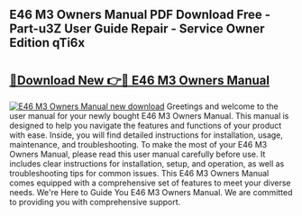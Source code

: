 ## E46 M3 Owners Manual PDF Download Free - Part-u3Z User Guide Repair - Service Owner Edition qTi6x

# <h2><a href="http://bc3935.oget.top/?id=E46+M3+Owners+Manual">🔗Download New 👉🔴 E46 M3 Owners Manual</a></h2>

[![E46 M3 Owners Manual new download](https://i.imgur.com/5g1atiW.png)](http://bc3935.oget.top/?id=E46+M3+Owners+Manual)
Greetings and welcome to the user manual for your newly bought E46 M3 Owners Manual. This manual is designed to help you navigate the features and functions of your product with ease. Inside, you will find detailed instructions for installation, usage, maintenance, and troubleshooting. To make the most of your E46 M3 Owners Manual, please read this user manual carefully before use. It includes clear instructions for installation, setup, and operation, as well as troubleshooting tips for common issues. This E46 M3 Owners Manual comes equipped with a comprehensive set of features to meet your diverse needs. We're Here to Guide You E46 M3 Owners Manual. We are committed to providing you with comprehensive support.
